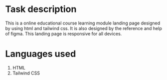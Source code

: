 # Task description
   This is a online educational course learning module landing page designed by using html and tailwind css.
   It is also designed by the reference and help of figma.
   This landing page is responsive for all devices.

# Languages used
  1. HTML
  2. Tailwind CSS